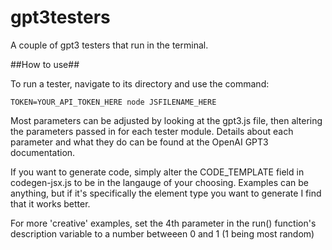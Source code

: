 # gpt3testers
A couple of gpt3 testers that run in the terminal.

##How to use##

To run a tester, navigate to its directory and use the command:

```
TOKEN=YOUR_API_TOKEN_HERE node JSFILENAME_HERE
```

Most parameters can be adjusted by looking at the gpt3.js file, then altering the parameters passed in for each tester module.
Details about each parameter and what they do can be found at the OpenAI GPT3 documentation.

If you want to generate code, simply alter the CODE_TEMPLATE field in codegen-jsx.js to be in the langauge of your choosing. Examples can be anything, but if it's specifically the element type you want to generate I find that it works better.

For more 'creative' examples, set the 4th parameter in the run() function's description variable to a number betweeen 0 and 1 (1 being most random)
